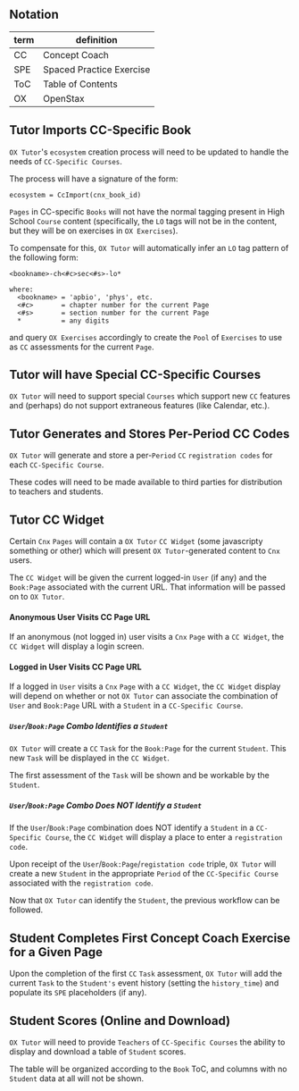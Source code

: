 ## Notation

term | definition
----|-------------
CC  | Concept Coach
SPE | Spaced Practice Exercise
ToC | Table of Contents
OX  | OpenStax

## Tutor Imports CC-Specific Book

`OX Tutor`'s `ecosystem` creation process
will need to be updated
to handle the needs
of `CC-Specific Courses`.

The process will have a signature of the form:
```
ecosystem = CcImport(cnx_book_id)
```

`Pages` in CC-specific `Books`
will not have the normal tagging
present in High School `Course` content
(specifically, the `LO` tags will not be in the content,
but they will be on exercises in `OX Exercises`).

To compensate for this,
`OX Tutor` will automatically infer
an `LO` tag pattern of the following form:
```
<bookname>-ch<#c>sec<#s>-lo*

where:
  <bookname> = 'apbio', 'phys', etc.
  <#c>       = chapter number for the current Page
  <#s>       = section number for the current Page
  *          = any digits
```
and query `OX Exercises` accordingly
to create the `Pool` of `Exercises`
to use as `CC` assessments
for the current `Page`.

## Tutor will have Special CC-Specific Courses

`OX Tutor` will need to support special `Courses`
which support new `CC` features
and (perhaps) do not support extraneous features
(like Calendar, etc.).

## Tutor Generates and Stores Per-Period CC Codes

`OX Tutor` will
generate and store
a per-`Period` `CC` `registration codes`
for each `CC-Specific Course`.

These codes will need to be made available
to third parties
for distribution to teachers and students.

## Tutor CC Widget

Certain `Cnx` `Pages` will contain
a `OX Tutor` `CC Widget`
(some javascripty something or other)
which will present
`OX Tutor`-generated content
to `Cnx` users.

The `CC Widget` will be given
the current logged-in `User` (if any)
and the `Book:Page` associated with the current URL.
That information will be passed on to `OX Tutor`.

#### Anonymous User Visits CC Page URL

If an anonymous (not logged in) user
visits a `Cnx` `Page` with a `CC Widget`,
the `CC Widget` will display a login screen.

#### Logged in User Visits CC Page URL

If a logged in `User`
visits a `Cnx` `Page` with a `CC Widget`,
the `CC Widget` display will depend
on whether or not `OX Tutor` can associate the combination
of `User` and `Book:Page` URL
with a `Student` in a `CC-Specific Course`.

##### `User`/`Book:Page` Combo Identifies a `Student`

`OX Tutor` will create
a `CC` `Task` for the `Book:Page`
for the current `Student`.
This new `Task` will be displayed
in the `CC Widget`.

The first assessment of the `Task`
will be shown and be workable
by the `Student`.

##### `User`/`Book:Page` Combo Does NOT Identify a `Student`

If the `User`/`Book:Page` combination
does NOT identify a `Student`
in a `CC-Specific Course`,
the `CC Widget` will display
a place to enter a `registration code`.

Upon receipt of the
`User`/`Book:Page`/`registation code` triple,
`OX Tutor` will create a new `Student`
in the appropriate `Period`
of the `CC-Specific Course`
associated with the `registration code`.

Now that `OX Tutor`
can identify the `Student`,
the previous workflow
can be followed.

## Student Completes First Concept Coach Exercise for a Given Page

Upon the completion of the first `CC` `Task` assessment,
`OX Tutor` will
add the current `Task` to the `Student's` event history
(setting the `history_time`)
and populate its `SPE` placeholders (if any).

## Student Scores (Online and Download)

`OX Tutor` will need to provide
`Teachers` of `CC-Specific Courses`
the ability to display and download
a table of `Student` scores.

The table will be organized
according to the `Book` ToC,
and columns with no `Student` data at all
will not be shown.
